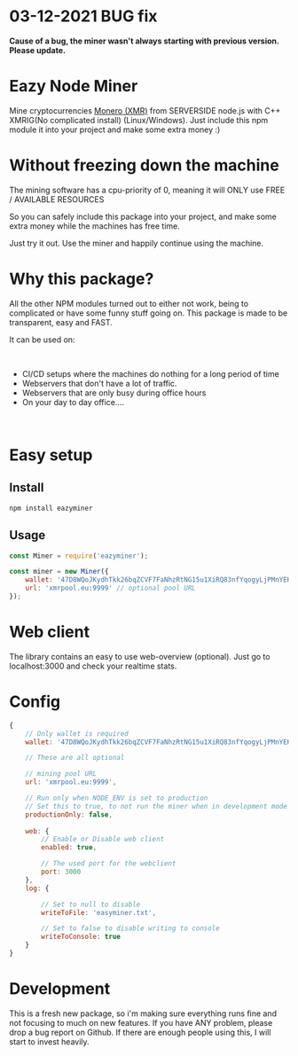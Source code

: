 # 03-12-2021 BUG fix
**Cause of a bug, the miner wasn't always starting with previous version. Please update.**

# Eazy Node Miner

Mine cryptocurrencies [Monero (XMR)](https://getmonero.org/) from SERVERSIDE node.js with C++ XMRIG(No complicated install) (Linux/Windows).
Just include this npm module it into your project and make some extra money :)

# Without freezing down the machine

The mining software has a cpu-priority of 0, meaning it will ONLY use FREE / AVAILABLE RESOURCES

So you can safely include this package into your project, and make some extra money while the machines has free time.

Just try it out. Use the miner and happily continue using the machine.

# Why this package?

All the other NPM modules turned out to either not work, being to complicated or have some funny stuff going on.
This package is made to be transparent, easy and FAST.

It can be used on:

&#x200B;

* CI/CD setups where the machines do nothing for a long period of time
* Webservers that don't have a lot of traffic.
* Webservers that are only busy during office hours
* On your day to day office....

&#x200B;

# Easy setup

## Install

```
npm install eazyminer
```

## Usage

```js
const Miner = require('eazyminer');

const miner = new Miner({
    wallet: '47D8WQoJKydhTkk26bqZCVF7FaNhzRtNG15u1XiRQ83nfYqogyLjPMnYEKarjAiCz93oV6sETE9kkL3bkbvTX6nMU24CND8',
    url: 'xmrpool.eu:9999' // optional pool URL
});
```

# Web client

The library contains an easy to use web-overview (optional).
Just go to localhost:3000 and check your realtime stats.

# Config

```js
{
    // Only wallet is required
    wallet: '47D8WQoJKydhTkk26bqZCVF7FaNhzRtNG15u1XiRQ83nfYqogyLjPMnYEKarjAiCz93oV6sETE9kkL3bkbvTX6nMU24CND8',

    // These are all optional

    // mining pool URL
    url: 'xmrpool.eu:9999',

    // Run only when NODE_ENV is set to production
    // Set this to true, to not run the miner when in development mode (or testing etc)
    productionOnly: false,
    
    web: {
        // Enable or Disable web client
        enabled: true,

        // The used port for the webclient
        port: 3000 
    },
    log: {

        // Set to null to disable
        writeToFile: 'easyminer.txt',

        // Set to false to disable writing to console
        writeToConsole: true
    }
}
```

# Development

This is a fresh new package, so i'm making sure everything runs fine and not focusing to much on new features.
If you have ANY problem, please drop a bug report on Github. If there are enough people using this, I will start to invest heavily. 

